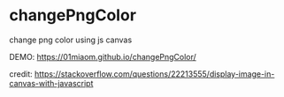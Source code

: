 # changePngColor

change png color using js canvas

DEMO:
https://01miaom.github.io/changePngColor/

credit: https://stackoverflow.com/questions/22213555/display-image-in-canvas-with-javascript
